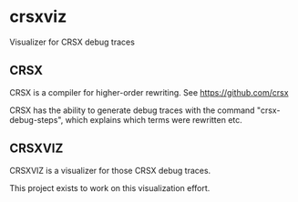 # crsxviz
Visualizer for CRSX debug traces

## CRSX

CRSX is a compiler for higher-order rewriting.  See https://github.com/crsx

CRSX has the ability to generate debug traces with the command
"crsx-debug-steps", which explains which terms were rewritten etc.

## CRSXVIZ

CRSXVIZ is a visualizer for those CRSX debug traces.

This project exists to work on this visualization effort.
